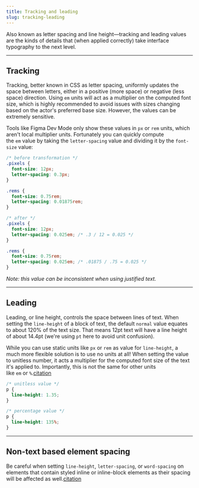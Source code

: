 ```yaml
---
title: Tracking and leading
slug: tracking-leading
---
```


<script>
  import NonTextElements from "@examples/typography/tracking-leading/non-text-elements.svelte";
</script>

Also known as letter spacing and line height—tracking and leading values are the kinds of details that (when applied correctly) take interface typography to the next level.

---

## Tracking

Tracking, better known in CSS as letter spacing, uniformly updates the space between letters, either in a positive (more space) or negative (less space) direction. Using `em` units will act as a multiplier on the computed font size, which is highly recommended to avoid issues with sizes changing based on the actor's preferred base size. However, the values can be extremely sensitive.

Tools like Figma Dev Mode only show these values in `px` or `rem` units, which aren't local multiplier units. Fortunately you can quickly compute the `em` value by taking the `letter-spacing` value and dividing it by the `font-size` value:

```css
/* before transformation */
.pixels {
  font-size: 12px;
  letter-spacing: 0.3px;
}

.rems {
  font-size: 0.75rem;
  letter-spacing: 0.01875rem;
}

/* after */
.pixels {
  font-size: 12px;
  letter-spacing: 0.025em; /* .3 / 12 = 0.025 */
}

.rems {
  font-size: 0.75rem;
  letter-spacing: 0.025em; /* .01875 / .75 = 0.025 */
}
```

_Note: this value can be inconsistent when using justified text._

---

## Leading

Leading, or line height, controls the space between lines of text. When setting the `line-height` of a block of text, the default `normal` value equates to about 120% of the text size. That means 12pt text will have a line height of about 14.4pt (we're using `pt` here to avoid unit confusion).

While you can use static units like `px` or `rem` as value for `line-height`, a much more flexible solution is to use no units at all! When setting the value to unitless number, it acts a multiplier for the computed font size of the text it's applied to. Importantly, this is not the same for other units like `em` or `%`.[citation](https://developer.mozilla.org/en-US/docs/Web/CSS/line-height#prefer_unitless_numbers_for_line-height_values)

```css
/* unitless value */
p {
  line-height: 1.35;
}

/* percentage value */
p {
  line-height: 135%;
}
```

---

## Non-text based element spacing

Be careful when setting `line-height`, `letter-spacing`, or `word-spacing` on elements that contain styled inline or inline-block elements as their spacing will be affected as well.[citation](https://css-tricks.com/almanac/properties/w/word-spacing/)

<NonTextElements />
